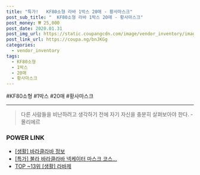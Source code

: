 ```yaml
--- 
title: "특가!   KF80소형 라바 1박스 20매 - 황사마스크" 
post_sub_title: "  KF80소형 라바 1박스 20매 - 황사마스크" 
post_money: ₩ 25,000 
post_date: 2020.01.31 
post_img_url: https://static.coupangcdn.com/image/vendor_inventory/images/2019/03/22/14/8/01c220d9-0ab0-48f5-bdd5-f540aee9fcd2.jpg 
post_link_url: https://coupa.ng/bnJKGg 
categories: 
  - vendor_inventory 
tags: 
  - KF80소형 
  - 1박스 
  - 20매 
  - 황사마스크 
--- 
```

  #KF80소형 #1박스 #20매 #황사마스크 
<hr> 

> 다른 사람들을 비난하려고 생각하기 전에 자기 자신을 충분히 살펴보아야 한다. - 몰리에르 


### POWER LINK

* <a href="https://blog.naver.com/sakai111/221757512272" target="_blank"> [생활] 바라클라바 정보 </a>
* <a href="https://blog.naver.com/an0733/221791790692" target="_blank">[특가] 불라 바라클라바 넥케이터 마스크 코스...</a>
* <a href="https://blog.naver.com/fasyy4321/221784003391" target="_blank"> TOP ~13위 [생활] 라바제</a>

